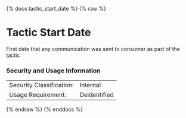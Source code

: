 {% docs tactic_start_date %}
{% raw %}

<a name="tactic_start_date"></a>
# Tactic Start Date
First date that any communication was sent to consumer as part of the tactic

### Security and Usage Information
|     |     |
| --- | --- |
| Security Classification: | Internal |
| Usage Requirement:       | Deidentified |

{% endraw %}
{% enddocs %}
